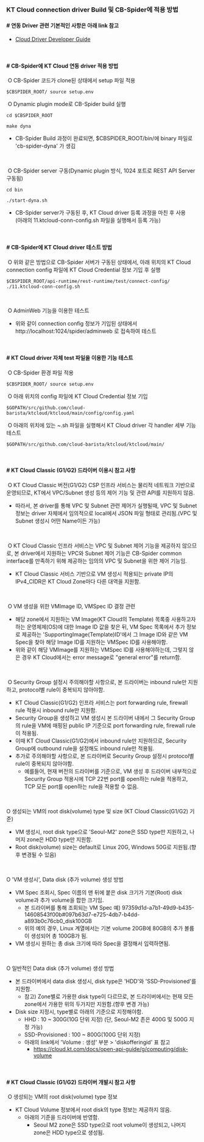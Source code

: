 ### KT Cloud connection driver Build 및 CB-Spider에 적용 방법

#### # 연동 Driver 관련 기본적인 사항은 아래 link 참고

   - [Cloud Driver Developer Guide](https://github.com/cloud-barista/cb-spider/wiki/Cloud-Driver-Developer-Guide) 
<p><br>

#### # CB-Spider에 KT Cloud 연동 driver 적용 방법

​	O CB-Spider 코드가 clone된 상태에서 setup 파일 적용
```
$CBSPIDER_ROOT/ source setup.env
```

​	O Dynamic plugin mode로 CB-Spider build 실행

```
cd $CBSPIDER_ROOT

make dyna

```
   - CB-Spider Build 과정이 완료되면, $CBSPIDER_ROOT/bin/에 binary 파일로 'cb-spider-dyna' 가 생김 

<p><br>

​	O CB-Spider server 구동(Dynamic plugin 방식, 1024 포트로 REST API Server 구동됨)

```
cd bin

./start-dyna.sh
```

   - CB-Spider server가 구동된 후, KT Cloud driver 등록 과정을 마친 후 사용<BR>
     (아래의 11.ktcloud-conn-config.sh 파일을 실행해서 등록 가능)

<p><br>

#### # CB-Spider에 KT Cloud driver 테스트 방법

​	O 위와 같은 방법으로 CB-Spider 서버가 구동된 상태에서, 아래 위치의 KT Cloud connection config 파일에 KT Cloud Credential 정보 기입 후 실행<BR>
```
$CBSPIDER_ROOT/api-runtime/rest-runtime/test/connect-config/ ./11.ktcloud-conn-config.sh
```

<p><br>

​	O AdminWeb 기능을 이용한 테스트

   - 위와 같이 connection config 정보가 기입된 상태에서 http://localhost:1024/spider/adminweb 로 접속하여 테스트

<p><br>

#### # KT Cloud driver 자체 test 파일을 이용한 기능 테스트

​	O CB-Spider 환경 파일 적용
```
$CBSPIDER_ROOT/ source setup.env
```

​	O 아래 위치의 config 파일에 KT Cloud Credential 정보 기입
```
$GOPATH/src/github.com/cloud-barista/ktcloud/ktcloud/main/config/config.yaml
```

​	O 아래의 위치에 있는 ~.sh 파일을 실행해서 KT Cloud driver 각 handler 세부 기능 테스트 
```
$GOPATH/src/github.com/cloud-barista/ktcloud/ktcloud/main/
```
<p><br>

#### # KT Cloud Classic (G1/G2) 드라이버 이용시 참고 사항
​	O KT Cloud Classic 버전(G1/G2) CSP 인프라 서비스는 물리적 네트워크 기반으로 운영되므로, KT에서 VPC/Subnet 생성 등의 제어 기능 및 관련 API를 지원하지 않음.
   - 따라서, 본 driver를 통해 VPC 및 Subnet 관련 제어가 실행될때, VPC 및 Subnet 정보는 driver 자체에서 임의적으로 local에서 JSON 파일 형태로 관리됨.(VPC 및 Subnet 생성시 어떤 Name이든 가능)
<p><br>

​	O  KT Cloud Classic 인프라 서비스는 VPC 및 Subnet 제어 기능을 제공하지 않으므로, 본 driver에서 지원하는 VPC와 Subnet 제어 기능은 CB-Spider common interface를 만족하기 위해 제공하는 임의의 VPC 및 Subnet을 위한 제어 기능임.
   - KT Cloud Classic 서비스 기반으로 VM 생성시 적용되는 private IP의 IPv4_CIDR은 KT Cloud Zone마다 다른 대역을 지원함.
<p><br>

​	O VM 생성을 위한 VMImage ID, VMSpec ID 결정 관련
   - 해당 zone에서 지원하는 VM Image(KT Cloud의 Template) 목록중 사용하고자 하는 운영체제(OS)에 대한 Image ID 값을 찾은 뒤, VM Spec 목록에서 추가 정보로 제공하는 'SupportingImage(Template)ID'에서 그 Image ID와 같은 VM Spec을 찾아 해당 Image ID를 지원하는 VMSpec ID를 사용해야함.
   - 위와 같이 해당 VMImage를 지원하는 VMSpec ID를 사용해야하는데, 그렇지 않은 경우 KT Cloud에서는 error message로 "general error"를 return함.
<p><br>

​	O Security Group 설정시 주의해야할 사항으로, 본 드라이버는 inbound rule만 지원하고, protocol별 rule이 중복되지 않아야함.
   - KT Cloud Classic(G1/G2) 인프라 서비스는 port forwarding rule, firewall rule 적용시 inbound rule만 지원함.
   - Security Group을 생성하고 VM 생성시 본 드라이버 내에서 그 Security Group의 rule을 VM에 매핑된 public IP 기준으로 port forwarding rule, firewall rule이 적용됨.
   - 이때 KT Cloud Classic(G1/G2)에서 inbound rule만 지원하므로, Security Group에 outbound rule을 설정해도 inbound rule만 적용됨.
   - 추가로 주의해야할 사항으로, 본 드라이버로 Security Group 설정시 protocol별 rule이 중복되지 않아야함.
     - 예를들어, 현재 버전의 드라이버를 기준으로, VM 생성 후 드라이버 내부적으로 Security Group 적용시에 TCP 22번 port를 open하는 rule을 적용하고, TCP 모든 port를 open하는 rule을 적용할 수 없음.
<p><br>

  O 생성되는 VM의 root disk(volume) type 및 size (KT Cloud Classic(G1/G2) 기준)
   - VM 생성시, root disk type으로 'Seoul-M2' zone은 SSD type만 지원하고, 나머지 zone은 HDD type만 지원함.​
   - Root disk(volume) size는 default로 Linux 20G, Windows 50G로 지원됨.(향후 변경될 수 있음)
<p><br>

  O 'VM 생성시', Data disk (추가 volume) 생성 방법
   - VM Spec 조회시, Spec 이름의 맨 뒤에 붙은 disk 크기가 기본(Root) disk volume과 추가 volume을 합한 크기임.
      - 본 드라이버를 통해 조회되는 VM Spec 예) 97359d1d-a7b1-49d9-b435-14608543f00b#097b63d7-e725-4db7-b4dd-a893b0c76cb0_disk100GB
      - 위의 예의 경우, Linux 계열에서는 기본 volume 20GB에 80GB의 추가 볼륨이 생성되어 총 100GB가 됨.
   - VM 생성시 원하는 총 disk 크기에 따라 Spec을 결정해서 입력하면됨.
<p><br>

  O 일반적인 Data disk (추가 volume) 생성 방법
   - 본 드라이버에서 data disk 생성시, disk type은 'HDD'와 'SSD-Provisioned'를 지원함.
     - 참고) Zone별로 가용한 disk type이 다르므로, 본 드라이버에서는 현재 모든 zone에서 가용한 위의 두가지만 지원함.(향후 변경 가능)
   - Disk size 지정시, type별로 아래의 기준으로 지정해야함.
     - HHD : 10 ~ 300G(10G 단위 지정) (단, Seoul-M2 존은 400G 및 500G 지정 가능)
     - SSD-Provisioned : 100 ~ 800G(100G 단위 지정)
     - 아래의 link에서 'Volume : 생성' 부분 > 'diskofferingid' 표 참고
       - https://cloud.kt.com/docs/open-api-guide/g/computing/disk-volume
<p><br>

#### # KT Cloud Classic (G1/G2) 드라이버 개발시 참고 사항
​	O 생성되는 VM의 root disk(volume) type 정보
   - KT Cloud Volume 정보에서 root disk의 type 정보는 제공하지 않음.
     - 아래의 기준을 드라이버에 반영함.
       - Seoul M2 zone은 SSD type으로 root volume이 생성되고, 나머지 zone은 HDD type으로 생성됨.​
<p><br>